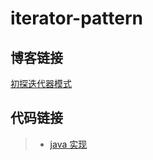 # iterator-pattern

## 博客链接

[初探迭代器模式](http://chenzeping.com/design-pattern/2018-11-23-iterator/)

## 代码链接

>- [java 实现](./java/IteratorClient.java)
